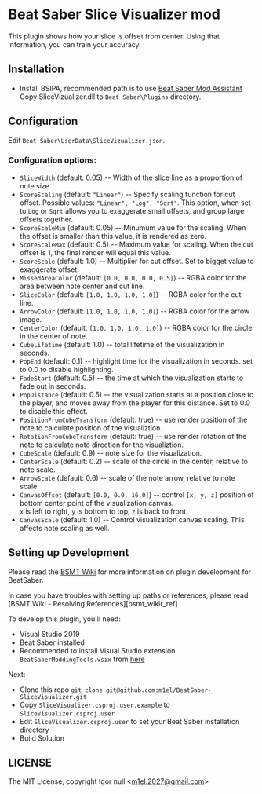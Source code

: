# Beat Saber Slice Visualizer mod

This plugin shows how your slice is offset from center.
Using that information, you can train your accuracy.

## Installation

- Install BSIPA, recommended path is to use [Beat Saber Mod Assistant][mod_assistant]
Copy SliceVizualizer.dll to `Beat Saber\Plugins` directory.

## Configuration

Edit `Beat Saber\UserData\SliceVizualizer.json`.

### Configuration options:
- `SliceWidth` (default: 0.05) -- Width of the slice line as a proportion of note size
- `ScoreScaling` (default: `"Linear"`) -- Specify scaling function for cut offset. Possible values: `"Linear", "Log", "Sqrt"`.
This option, when set to `Log` or `Sqrt` allows you to exaggerate small offsets, and group large offsets together.
- `ScoreScaleMin` (default: 0.05) -- Minumum value for the scaling. When the offset is smaller than this value, it is rendered as zero.
- `ScoreScaleMax` (default: 0.5) -- Maximum value for scaling. When the cut offset is 1, the final render will equal this value.
- `ScoreScale` (default: 1.0) -- Multiplier for cut offset. Set to bigget value to exaggerate offset.
- `MissedAreaColor` (default: `[0.0, 0.0, 0.0, 0.5]`) -- RGBA color for the area between note center and cut line.
- `SliceColor` (default: `[1.0, 1.0, 1.0, 1.0]`) -- RGBA color for the cut line.
- `ArrowColor` (default: `[1.0, 1.0, 1.0, 1.0]`) -- RGBA color for the arrow image.
- `CenterColor` (default: `[1.0, 1.0, 1.0, 1.0]`) -- RGBA color for the circle in the center of note.
- `CubeLifetime` (default: 1.0) -- total lifetime of the visualization in seconds.
- `PopEnd` (default: 0.1) -- highlight time for the visualization in seconds. set to 0.0 to disable highlighting.
- `FadeStart` (default: 0.5) -- the time at which the visualization starts to fade out in seconds.
- `PopDistance` (default: 0.5) -- the visualization starts at a position close to the player, and moves away from the player for this distance.
Set to 0.0 to disable this effect.
- `PositionFromCubeTransform` (default: true) -- use render position of the note to calculate position of the visualiztion.
- `RotationFromCubeTransform` (default: true) -- use render rotation of the note to calculate note direction for the visualiztion.
- `CubeScale` (default: 0.9) -- note size for the visualization.
- `CenterScale` (default: 0.2) -- scale of the circle in the center, relative to note scale.
- `ArrowScale` (default: 0.6) -- scale of the note arrow, relative to note scale.
- `CanvasOffset` (default: `[0.0, 0.0, 16.0]`) -- control `[x, y, z]` position of bottom center point of the visualization canvas.  
`x` is left to right, `y` is bottom to top, `z` is back to front.
- `CanvasScale` (default: 1.0) -- Control visualization canvas scaling. This affects note scaling as well.

## Setting up Development

Please read the [BSMT Wiki][bsmt_wiki] for more information on plugin development for BeatSaber.

In case you have troubles with setting up paths or references, please read:
[BSMT Wiki - Resolving References][bsmt_wikir_ref]

To develop this plugin, you'll need:

- Visual Studio 2019
- Beat Saber installed
- Recommended to install Visual Studio extension `BeatSaberModdingTools.vsix` from [here][bsmg_tools_vsix]

Next:

- Clone this repo `git clone git@github.com:m1el/BeatSaber-SliceVisualizer.git`
- Copy `SliceVisualizer.csproj.user.example` to `SliceVisualizer.csproj.user`
- Edit `SliceVisualizer.csproj.user` to set your Beat Saber installation directory
- Build Solution

## LICENSE

The MIT License, copyright Igor null \<m1el.2027@gmail.com\>

[bsmt_wiki]: https://github.com/Zingabopp/BeatSaberModdingTools/wiki "Beat Saber Modding Tools Wiki"
[bsmt_wiki_ref]: https://github.com/Zingabopp/BeatSaberModdingTools/wiki/Resolving-References "Beat Saber Modding Tools Wiki - Resolving References"
[mod_assistant]: https://github.com/Assistant/ModAssistant/releases/latest "Beat Saber Mod Assistant latest release"
[bsmg_tools_vsix]: https://github.com/Zingabopp/BeatSaberModdingTools/releases/latest "Beat Saber Modding tools Visual Studio extension"
